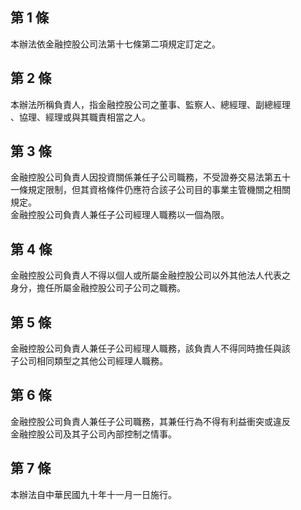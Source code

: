 第 1 條
-------
本辦法依金融控股公司法第十七條第二項規定訂定之。

第 2 條
-------
本辦法所稱負責人，指金融控股公司之董事、監察人、總經理、副總經理  
、協理、經理或與其職責相當之人。

第 3 條
-------
金融控股公司負責人因投資關係兼任子公司職務，不受證券交易法第五十  
一條規定限制，但其資格條件仍應符合該子公司目的事業主管機關之相關  
規定。  
金融控股公司負責人兼任子公司經理人職務以一個為限。

第 4 條
-------
金融控股公司負責人不得以個人或所屬金融控股公司以外其他法人代表之  
身分，擔任所屬金融控股公司子公司之職務。

第 5 條
-------
金融控股公司負責人兼任子公司經理人職務，該負責人不得同時擔任與該  
子公司相同類型之其他公司經理人職務。

第 6 條
-------
金融控股公司負責人兼任子公司職務，其兼任行為不得有利益衝突或違反  
金融控股公司及其子公司內部控制之情事。

第 7 條
-------
本辦法自中華民國九十年十一月一日施行。

